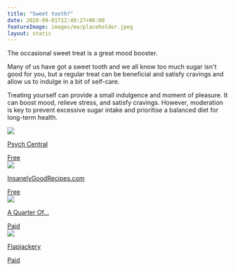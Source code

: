 ```yaml
---
title: "Sweet tooth?"
date: 2020-09-01T12:49:27+06:00
featureImage: images/ma/placeholder.jpeg
layout: static
---
```


The occasional sweet treat is a great mood booster.

Many of us have got a sweet tooth and we all know too much sugar isn't good for you, but a regular treat can be beneficial and satisfy cravings and allow us to indulge in a bit of self-care. 

Treating yourself can provide a small indulgence and moment of pleasure. It can boost mood, relieve stress, and satisfy cravings. However, moderation is key to prevent excessive sugar intake and prioritise a balanced diet for long-term health.

<a class="ma-link" href="https://psychcentral.com/blog/psychology-rewarding-yourself-with-treats#2"><div class="ma-card ma-card-Health"><div class="ma-icon"><img src ="/images/icon-check.png"/></div><div class="ma-name"><p>Psych Central</p></div><div class="ma-paid-text"><span>Free</span></div></div></a><a class="ma-link" href="https://insanelygoodrecipes.com/homemade-candy-bars/"><div class="ma-card ma-card-Health"><div class="ma-icon"><img src ="/images/icon-check.png"/></div><div class="ma-name"><p>InsanelyGoodRecipes.com</p></div><div class="ma-paid-text"><span>Free</span></div></div></a><a class="ma-link" href="https://www.awin1.com/cread.php?awinmid=978&awinaffid=1198638&ued=https%3A%2F%2Fwww.aquarterof.co.uk"><div class="ma-card ma-card-Health"><div class="ma-icon"><img src ="/images/icon-pound.png"/></div><div class="ma-name"><p>A Quarter Of...</p></div><div class="ma-paid-text"><span>Paid</span></div></div></a><a class="ma-link" href="https://www.awin1.com/cread.php?awinmid=44463&awinaffid=1198638&ued=https%3A%2F%2Fwww.flapjackery.co.uk%2F"><div class="ma-card ma-card-Health"><div class="ma-icon"><img src ="/images/icon-pound.png"/></div><div class="ma-name"><p>Flapjackery</p></div><div class="ma-paid-text"><span>Paid</span></div></div></a>  

<br/><br/>






